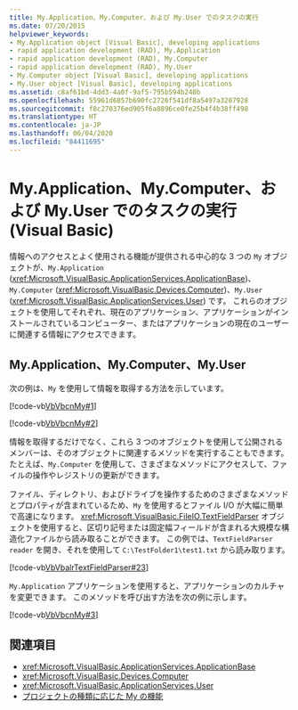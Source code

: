 ```yaml
---
title: My.Application、My.Computer、および My.User でのタスクの実行
ms.date: 07/20/2015
helpviewer_keywords:
- My.Application object [Visual Basic], developing applications
- rapid application development (RAD), My.Application
- rapid application development (RAD), My.Computer
- rapid application development (RAD), My.User
- My.Computer object [Visual Basic], developing applications
- My.User object [Visual Basic], developing applications
ms.assetid: c8af61bd-4dd3-4a0f-9af5-795b594b240b
ms.openlocfilehash: 55961d6857b690fc2726f541df8a5497a3207928
ms.sourcegitcommit: f8c270376ed905f6a8896ce0fe25b4f4b38ff498
ms.translationtype: HT
ms.contentlocale: ja-JP
ms.lasthandoff: 06/04/2020
ms.locfileid: "84411695"
---
```

# <a name="performing-tasks-with-myapplication-mycomputer-and-myuser-visual-basic"></a>My.Application、My.Computer、および My.User でのタスクの実行 (Visual Basic)

情報へのアクセスとよく使用される機能が提供される中心的な 3 つの `My` オブジェクトが、`My.Application` (<xref:Microsoft.VisualBasic.ApplicationServices.ApplicationBase>)、`My.Computer` (<xref:Microsoft.VisualBasic.Devices.Computer>)、`My.User` (<xref:Microsoft.VisualBasic.ApplicationServices.User>) です。 これらのオブジェクトを使用してそれぞれ、現在のアプリケーション、アプリケーションがインストールされているコンピューター、またはアプリケーションの現在のユーザーに関連する情報にアクセスできます。  
  
## <a name="myapplication-mycomputer-and-myuser"></a>My.Application、My.Computer、My.User  

 次の例は、`My` を使用して情報を取得する方法を示しています。  
  
 [!code-vb[VbVbcnMy#1](~/samples/snippets/visualbasic/VS_Snippets_VBCSharp/VbVbcnMy/VB/Class1.vb#1)]  
  
 [!code-vb[VbVbcnMy#2](~/samples/snippets/visualbasic/VS_Snippets_VBCSharp/VbVbcnMy/VB/Class1.vb#2)]  
  
 情報を取得するだけでなく、これら 3 つのオブジェクトを使用して公開されるメンバーは、そのオブジェクトに関連するメソッドを実行することもできます。 たとえば、`My.Computer` を使用して、さまざまなメソッドにアクセスして、ファイルの操作やレジストリの更新ができます。  
  
 ファイル、ディレクトリ、およびドライブを操作するためのさまざまなメソッドとプロパティが含まれているため、`My` を使用するとファイル I/O が大幅に簡単で高速になります。 <xref:Microsoft.VisualBasic.FileIO.TextFieldParser> オブジェクトを使用すると、区切り記号または固定幅フィールドが含まれる大規模な構造化ファイルから読み取ることができます。 この例では、`TextFieldParser` `reader` を開き、それを使用して `C:\TestFolder1\test1.txt` から読み取ります。  
  
 [!code-vb[VbVbalrTextFieldParser#23](~/samples/snippets/visualbasic/VS_Snippets_VBCSharp/VbVbalrTextFieldParser/VB/Class1.vb#23)]  
  
 `My.Application` アプリケーションを使用すると、アプリケーションのカルチャを変更できます。 このメソッドを呼び出す方法を次の例に示します。  
  
 [!code-vb[VbVbcnMy#3](~/samples/snippets/visualbasic/VS_Snippets_VBCSharp/VbVbcnMy/VB/Class1.vb#3)]  
  
## <a name="see-also"></a>関連項目

- <xref:Microsoft.VisualBasic.ApplicationServices.ApplicationBase>
- <xref:Microsoft.VisualBasic.Devices.Computer>
- <xref:Microsoft.VisualBasic.ApplicationServices.User>
- [プロジェクトの種類に応じた My の機能](how-my-depends-on-project-type.md)
